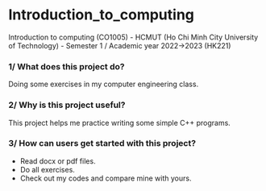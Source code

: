 # Introduction_to_computing
Introduction to computing (CO1005) - HCMUT (Ho Chi Minh City University of Technology) - Semester 1 / Academic year 2022->2023 (HK221)

### 1/ What does this project do?
Doing some exercises in my computer engineering class.

### 2/ Why is this project useful?
This project helps me practice writing some simple C++ programs.

### 3/ How can users get started with this project?
+ Read docx or pdf files.<br/>
+ Do all exercises.<br/>
+ Check out my codes and compare mine with yours.
